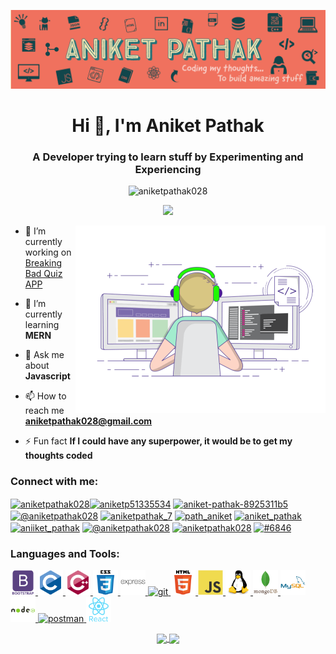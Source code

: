 [![MasterHead](banner.png)](https://github.com/aniketpathak028)
<h1 align="center">Hi 👋, I'm Aniket Pathak</h1>
<h3 align="center">A Developer trying to learn stuff by Experimenting and Experiencing</h3>

<p align="center"> <img src="https://komarev.com/ghpvc/?username=aniketpathak028&label=Profile%20views&color=0e75b6&style=flat" alt="aniketpathak028" /> </p>

<p align="center"> <img src="https://github-profile-trophy.vercel.app/?username=aniketpathak028&title=Stars,Joined2020,Commit,PullRequest,Repositories,Issues&theme=radical" /> </p>

<img align="right" alt="Coding" width="400" src="coding.gif">

- 🔭 I’m currently working on [Breaking Bad Quiz APP](https://github.com/aniketpathak028/Breaking-Bad-Quiz-App)

- 🌱 I’m currently learning **MERN**

- 💬 Ask me about **Javascript**

- 📫 How to reach me **aniketpathak028@gmail.com**

- ⚡ Fun fact **If I could have any superpower, it would be to get my thoughts coded**

<h3 align="left">Connect with me:</h3>
<p align="left">
<a href="https://dev.to/aniketpathak028" target="blank"><img align="center" src="https://cdn.jsdelivr.net/npm/simple-icons@3.0.1/icons/dev-dot-to.svg" alt="aniketpathak028" height="30" width="40" /></a><a href="https://twitter.com/aniketp51335534" target="blank"><img align="center" src="https://raw.githubusercontent.com/rahuldkjain/github-profile-readme-generator/master/src/images/icons/Social/twitter.svg" alt="aniketp51335534" height="30" width="40" /></a>
<a href="https://linkedin.com/in/aniket-pathak-8925311b5" target="blank"><img align="center" src="https://raw.githubusercontent.com/rahuldkjain/github-profile-readme-generator/master/src/images/icons/Social/linked-in-alt.svg" alt="aniket-pathak-8925311b5" height="30" width="40" /></a>
<a href="https://medium.com/@aniketpathak028" target="blank"><img align="center" src="https://raw.githubusercontent.com/rahuldkjain/github-profile-readme-generator/master/src/images/icons/Social/medium.svg" alt="@aniketpathak028" height="30" width="40" /></a>
<a href="https://www.codechef.com/users/aniketpathak_7" target="blank"><img align="center" src="https://cdn.jsdelivr.net/npm/simple-icons@3.1.0/icons/codechef.svg" alt="aniketpathak_7" height="30" width="40" /></a>
<a href="https://www.hackerrank.com/path_aniket" target="blank"><img align="center" src="https://raw.githubusercontent.com/rahuldkjain/github-profile-readme-generator/master/src/images/icons/Social/hackerrank.svg" alt="path_aniket" height="30" width="40" /></a>
<a href="https://codeforces.com/profile/aniket_pathak" target="blank"><img align="center" src="https://cdn.jsdelivr.net/npm/simple-icons@3.0.1/icons/codeforces.svg" alt="aniket_pathak" height="30" width="40" /></a>
<a href="https://www.leetcode.com/aniiket_pathak" target="blank"><img align="center" src="https://raw.githubusercontent.com/rahuldkjain/github-profile-readme-generator/master/src/images/icons/Social/leet-code.svg" alt="aniiket_pathak" height="30" width="40" /></a>
<a href="https://www.hackerearth.com/@aniketpathak028" target="blank"><img align="center" src="https://raw.githubusercontent.com/rahuldkjain/github-profile-readme-generator/master/src/images/icons/Social/hackerearth.svg" alt="@aniketpathak028" height="30" width="40" /></a>
<a href="https://auth.geeksforgeeks.org/user/aniketpathak028" target="blank"><img align="center" src="https://raw.githubusercontent.com/rahuldkjain/github-profile-readme-generator/master/src/images/icons/Social/geeks-for-geeks.svg" alt="aniketpathak028" height="30" width="40" /></a>
<a href="https://discord.gg/#6846" target="blank"><img align="center" src="https://raw.githubusercontent.com/rahuldkjain/github-profile-readme-generator/master/src/images/icons/Social/discord.svg" alt="#6846" height="30" width="40" /></a>
</p>
<h3 align="left">Languages and Tools:</h3>
<p align="left"> <a href="https://getbootstrap.com" target="_blank"> <img src="https://raw.githubusercontent.com/devicons/devicon/master/icons/bootstrap/bootstrap-plain-wordmark.svg" alt="bootstrap" width="40" height="40"/> </a> <a href="https://www.cprogramming.com/" target="_blank"> <img src="https://raw.githubusercontent.com/devicons/devicon/master/icons/c/c-original.svg" alt="c" width="40" height="40"/> </a> <a href="https://www.w3schools.com/cpp/" target="_blank"> <img src="https://raw.githubusercontent.com/devicons/devicon/master/icons/cplusplus/cplusplus-original.svg" alt="cplusplus" width="40" height="40"/> </a> <a href="https://www.w3schools.com/css/" target="_blank"> <img src="https://raw.githubusercontent.com/devicons/devicon/master/icons/css3/css3-original-wordmark.svg" alt="css3" width="40" height="40"/> </a> <a href="https://expressjs.com" target="_blank"> <img src="https://raw.githubusercontent.com/devicons/devicon/master/icons/express/express-original-wordmark.svg" alt="express" width="40" height="40"/> </a> <a href="https://git-scm.com/" target="_blank"> <img src="https://www.vectorlogo.zone/logos/git-scm/git-scm-icon.svg" alt="git" width="40" height="40"/> </a> <a href="https://www.w3.org/html/" target="_blank"> <img src="https://raw.githubusercontent.com/devicons/devicon/master/icons/html5/html5-original-wordmark.svg" alt="html5" width="40" height="40"/> </a> <a href="https://developer.mozilla.org/en-US/docs/Web/JavaScript" target="_blank"> <img src="https://raw.githubusercontent.com/devicons/devicon/master/icons/javascript/javascript-original.svg" alt="javascript" width="40" height="40"/> </a> <a href="https://www.linux.org/" target="_blank"> <img src="https://raw.githubusercontent.com/devicons/devicon/master/icons/linux/linux-original.svg" alt="linux" width="40" height="40"/> </a> <a href="https://www.mongodb.com/" target="_blank"> <img src="https://raw.githubusercontent.com/devicons/devicon/master/icons/mongodb/mongodb-original-wordmark.svg" alt="mongodb" width="40" height="40"/> </a> <a href="https://www.mysql.com/" target="_blank"> <img src="https://raw.githubusercontent.com/devicons/devicon/master/icons/mysql/mysql-original-wordmark.svg" alt="mysql" width="40" height="40"/> </a> <a href="https://nodejs.org" target="_blank"> <img src="https://raw.githubusercontent.com/devicons/devicon/master/icons/nodejs/nodejs-original-wordmark.svg" alt="nodejs" width="40" height="40"/> </a> <a href="https://postman.com" target="_blank"> <img src="https://www.vectorlogo.zone/logos/getpostman/getpostman-icon.svg" alt="postman" width="40" height="40"/> </a> <a href="https://reactjs.org/" target="_blank"> <img src="https://raw.githubusercontent.com/devicons/devicon/master/icons/react/react-original-wordmark.svg" alt="react" width="40" height="40"/> </a> </p>
<p align= "center">
<a href="https://github.com/aniketpathak028">
  <img align="center" src="https://github-readme-stats.vercel.app/api/top-langs/?username=aniketpathak028&langs_count=8&theme=radical">
</a>
<a href="https://github.com/aniketpathak028">
  <img align="center" src="https://github-readme-stats.vercel.app/api?username=aniketpathak028&show_icons=true&theme=radical">
</a>
</p>
